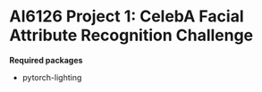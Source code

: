 # AI6126 Project 1: CelebA Facial Attribute Recognition Challenge


**Required packages**

* pytorch-lighting


